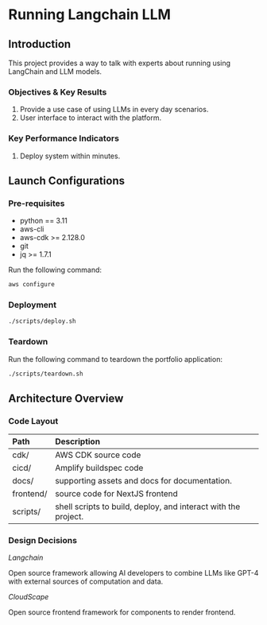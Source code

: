 # Running Langchain LLM

## Introduction

This project provides a way to talk with experts about running using LangChain and LLM models.

### Objectives & Key Results

1. Provide a use case of using LLMs in every day scenarios.
2. User interface to interact with the platform.

### Key Performance Indicators

1. Deploy system within minutes.

## Launch Configurations

### Pre-requisites

- python == 3.11
- aws-cli
- aws-cdk >= 2.128.0
- git
- jq >= 1.7.1

Run the following command:

```bash
aws configure
```

### Deployment

```bash
./scripts/deploy.sh
```

### Teardown

Run the following command to teardown the portfolio application:

```bash
./scripts/teardown.sh
```

## Architecture Overview

<!-- Upon pushing to the Github master branch, Amplify will retrieve the latest branch changes. These changes are processed through a CI/CD pipeline built into AWS Amplify. To retrieve credentials securely, the system uses the SSM Parameter Store. This is then routed through to Amazon Route 53 to provide DNS hosting capabilities for users to access.

![Architecture Diagram](docs/assets/architecture-diagram.png) -->

### Code Layout

| Path      | Description                                                    |
| :-------- | :------------------------------------------------------------- |
| cdk/      | AWS CDK source code                                            |
| cicd/     | Amplify buildspec code                                         |
| docs/     | supporting assets and docs for documentation.                  |
| frontend/ | source code for NextJS frontend                                |
| scripts/  | shell scripts to build, deploy, and interact with the project. |

### Design Decisions

_Langchain_

Open source framework allowing AI developers to combine LLMs like GPT-4 with external sources of computation and data.

_CloudScape_

Open source frontend framework for components to render frontend.

<!-- This portfolio is a static website which is best suited for sever-side rendering. Between ReactJS and NextJS, NextJS offers better server-side rendering. NextJS is a framework used to build UI and pages for the web app within the React Library. -->

